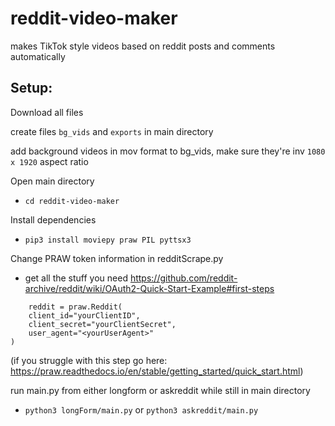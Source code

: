 # reddit-video-maker
makes TikTok style videos based on reddit posts and comments automatically 

## Setup:

Download all files

create files `bg_vids` and `exports` in main directory

add background videos in mov format to bg_vids, make sure they're inv `1080 x 1920` aspect ratio

Open main directory

 - `cd reddit-video-maker`

Install dependencies

 - `pip3 install moviepy praw PIL pyttsx3`

Change PRAW token information in redditScrape.py 

 - get all the stuff you need https://github.com/reddit-archive/reddit/wiki/OAuth2-Quick-Start-Example#first-steps
``` 
    reddit = praw.Reddit(
    client_id="yourClientID",
    client_secret="yourClientSecret",
    user_agent="<yourUserAgent>"
) 

```

(if you struggle with this step go here: https://praw.readthedocs.io/en/stable/getting_started/quick_start.html)

run main.py from either longform or askreddit while still in main directory

 - `python3 longForm/main.py` or `python3 askreddit/main.py`
